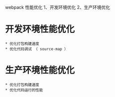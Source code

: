 webpack 性能优化 
  1、开发环境优化
  2、生产环境优化

  # 开发环境性能优化
    * 优化打包构建速度
    * 优化代码调试 （ source-map ） 
  
  # 生产环境性能优化
    * 优化打包构建速度
    * 优化代码运行的性能
